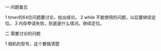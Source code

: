 一 问题备忘

1 timer的64位问题要讨论，给出结论。
2 while 不能使用的问题，以后要继续定位。
3 内存申请失败，到底是什么情况，继续定位。

二 需要讨论的问题

1 相机的型号，这个要搞清楚

